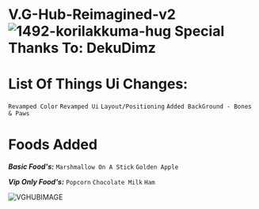 # V.G-Hub-Reimagined-v2 ![1492-korilakkuma-hug](https://user-images.githubusercontent.com/52361495/207595993-089bab72-5627-4d07-82f4-8cfdc001bccd.png) Special Thanks To: DekuDimz
# List Of Things Ui Changes: 
`Revamped Color`
`Revamped Ui` 
`Layout/Positioning`
`Added BackGround - Bones & Paws`

# Foods Added
***Basic Food's:***
`Marshmallow On A Stick`
`Golden Apple`

***Vip Only Food's:***
`Popcorn`
`Chocolate Milk`
`Ham`


![VGHUBIMAGE](https://user-images.githubusercontent.com/52361495/207596755-78f290b6-0137-45e2-863f-6a36100f1d50.PNG)
